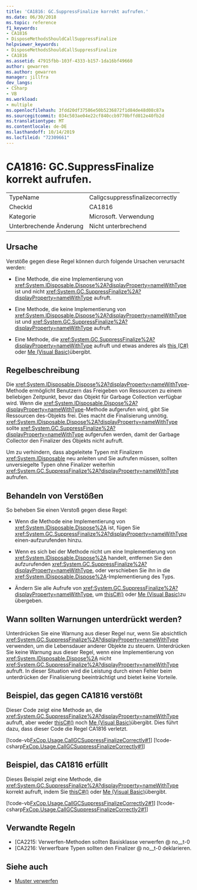 ```yaml
---
title: 'CA1816: GC.SuppressFinalize korrekt aufrufen.'
ms.date: 06/30/2018
ms.topic: reference
f1_keywords:
- CA1816
- DisposeMethodsShouldCallSuppressFinalize
helpviewer_keywords:
- DisposeMethodsShouldCallSuppressFinalize
- CA1816
ms.assetid: 47915fbb-103f-4333-b157-1da16bf49660
author: gewarren
ms.author: gewarren
manager: jillfra
dev_langs:
- CSharp
- VB
ms.workload:
- multiple
ms.openlocfilehash: 3fdd20df37586e50b5236872f1d84de48d08c87a
ms.sourcegitcommit: 034c503ae04e22cf840ccb9770bffd012e40fb2d
ms.translationtype: MT
ms.contentlocale: de-DE
ms.lasthandoff: 10/14/2019
ms.locfileid: "72309661"
---
```

# <a name="ca1816-call-gcsuppressfinalize-correctly"></a>CA1816: GC.SuppressFinalize korrekt aufrufen.

|||
|-|-|
|TypeName|Callgcsuppressfinalizecorrectly|
|CheckId|CA1816|
|Kategorie|Microsoft. Verwendung|
|Unterbrechende Änderung|Nicht unterbrechend|

## <a name="cause"></a>Ursache

Verstöße gegen diese Regel können durch folgende Ursachen verursacht werden:

- Eine Methode, die eine Implementierung von <xref:System.IDisposable.Dispose%2A?displayProperty=nameWithType> ist und nicht <xref:System.GC.SuppressFinalize%2A?displayProperty=nameWithType> aufruft.

- Eine Methode, die keine Implementierung von <xref:System.IDisposable.Dispose%2A?displayProperty=nameWithType> ist und <xref:System.GC.SuppressFinalize%2A?displayProperty=nameWithType> aufruft.

- Eine Methode, die <xref:System.GC.SuppressFinalize%2A?displayProperty=nameWithType> aufruft und etwas anderes als [this (C#)](/dotnet/csharp/language-reference/keywords/this) oder [Me (Visual Basic)](/dotnet/visual-basic/programming-guide/program-structure/me-my-mybase-and-myclass#me)übergibt.

## <a name="rule-description"></a>Regelbeschreibung

Die <xref:System.IDisposable.Dispose%2A?displayProperty=nameWithType>-Methode ermöglicht Benutzern das Freigeben von Ressourcen zu einem beliebigen Zeitpunkt, bevor das Objekt für Garbage Collection verfügbar wird. Wenn die <xref:System.IDisposable.Dispose%2A?displayProperty=nameWithType>-Methode aufgerufen wird, gibt Sie Ressourcen des-Objekts frei. Dies macht die Finalisierung unnötig. <xref:System.IDisposable.Dispose%2A?displayProperty=nameWithType> sollte <xref:System.GC.SuppressFinalize%2A?displayProperty=nameWithType> aufgerufen werden, damit der Garbage Collector den Finalizer des Objekts nicht aufruft.

Um zu verhindern, dass abgeleitete Typen mit Finalizern <xref:System.IDisposable> neu anleiten und Sie aufrufen müssen, sollten unversiegelte Typen ohne Finalizer weiterhin <xref:System.GC.SuppressFinalize%2A?displayProperty=nameWithType> aufrufen.

## <a name="how-to-fix-violations"></a>Behandeln von Verstößen

So beheben Sie einen Verstoß gegen diese Regel:

- Wenn die Methode eine Implementierung von <xref:System.IDisposable.Dispose%2A> ist, fügen Sie <xref:System.GC.SuppressFinalize%2A?displayProperty=nameWithType> einen-aufzurufenden hinzu.

- Wenn es sich bei der Methode nicht um eine Implementierung von <xref:System.IDisposable.Dispose%2A> handelt, entfernen Sie den aufzurufenden <xref:System.GC.SuppressFinalize%2A?displayProperty=nameWithType>, oder verschieben Sie ihn in die <xref:System.IDisposable.Dispose%2A>-Implementierung des Typs.

- Ändern Sie alle Aufrufe von <xref:System.GC.SuppressFinalize%2A?displayProperty=nameWithType>, um [thisC#()](/dotnet/csharp/language-reference/keywords/this) oder [Me (Visual Basic)](/dotnet/visual-basic/programming-guide/program-structure/me-my-mybase-and-myclass#me)zu übergeben.

## <a name="when-to-suppress-warnings"></a>Wann sollten Warnungen unterdrückt werden?

Unterdrücken Sie eine Warnung aus dieser Regel nur, wenn Sie absichtlich <xref:System.GC.SuppressFinalize%2A?displayProperty=nameWithType> verwenden, um die Lebensdauer anderer Objekte zu steuern. Unterdrücken Sie keine Warnung aus dieser Regel, wenn eine Implementierung von <xref:System.IDisposable.Dispose%2A> nicht <xref:System.GC.SuppressFinalize%2A?displayProperty=nameWithType> aufruft. In dieser Situation wird die Leistung durch einen Fehler beim unterdrücken der Finalisierung beeinträchtigt und bietet keine Vorteile.

## <a name="example-that-violates-ca1816"></a>Beispiel, das gegen CA1816 verstößt

Dieser Code zeigt eine Methode an, die <xref:System.GC.SuppressFinalize%2A?displayProperty=nameWithType> aufruft, aber weder [thisC#()](/dotnet/csharp/language-reference/keywords/this) noch [Me (Visual Basic)](/dotnet/visual-basic/programming-guide/program-structure/me-my-mybase-and-myclass#me)übergibt. Dies führt dazu, dass dieser Code die Regel CA1816 verletzt.

[!code-vb[FxCop.Usage.CallGCSuppressFinalizeCorrectly#1](../code-quality/codesnippet/VisualBasic/ca1816-call-gc-suppressfinalize-correctly_1.vb)]
[!code-csharp[FxCop.Usage.CallGCSuppressFinalizeCorrectly#1](../code-quality/codesnippet/CSharp/ca1816-call-gc-suppressfinalize-correctly_1.cs)]

## <a name="example-that-satisfies-ca1816"></a>Beispiel, das CA1816 erfüllt

Dieses Beispiel zeigt eine Methode, die <xref:System.GC.SuppressFinalize%2A?displayProperty=nameWithType> korrekt aufruft, indem Sie [thisC#()](/dotnet/csharp/language-reference/keywords/this) oder [Me (Visual Basic)](/dotnet/visual-basic/programming-guide/program-structure/me-my-mybase-and-myclass#me)übergibt.

[!code-vb[FxCop.Usage.CallGCSuppressFinalizeCorrectly2#1](../code-quality/codesnippet/VisualBasic/ca1816-call-gc-suppressfinalize-correctly_2.vb)]
[!code-csharp[FxCop.Usage.CallGCSuppressFinalizeCorrectly2#1](../code-quality/codesnippet/CSharp/ca1816-call-gc-suppressfinalize-correctly_2.cs)]

## <a name="related-rules"></a>Verwandte Regeln

- [CA2215: Verwerfen-Methoden sollten Basisklasse verwerfen @ no__t-0
- [CA2216: Verwerfbare Typen sollten den Finalizer @ no__t-0 deklarieren.

## <a name="see-also"></a>Siehe auch

- [Muster verwerfen](/dotnet/standard/design-guidelines/dispose-pattern)
